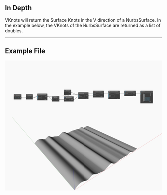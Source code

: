 ## In Depth
VKnots will return the Surface Knots in the V direction of a NurbsSurface. In the example below, the VKnots of the NurbsSurface are returned as a list of doubles.
___
## Example File

![VKnots](./Autodesk.DesignScript.Geometry.NurbsSurface.VKnots_img.jpg)

